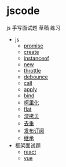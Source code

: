 # jscode

js 手写面试题 草稿 练习

- js
  - [promise](js/myPromise.js "myPromise")
  - [create](js/object.create.js "object.create")
  - [instanceof](js/instanceof.js "instanceof")
  - [new](js/new.js "new")
  - [throttle](js/throttle.js "throttle")
  - [debounce](js/debounce.js "debounce")
  - [call](js/call.js "call")
  - [apply](js/apply.js "apply")
  - [bind](js/bind.js "bind")
  - [柯里化](js/柯里化.js "柯里化")
  - [flat](js/flat.js "flat")
  - [深拷贝](js/深拷贝.js "深拷贝")
  - [去重](js/去重.js "去重")
  - [发布订阅](js/柯里化.js "发布订阅")
  - [继承](js/继承.js "继承")
- 框架面试题
  - [react](框架/react.md "react")
  - [vue](框架/vue.md "vue")
